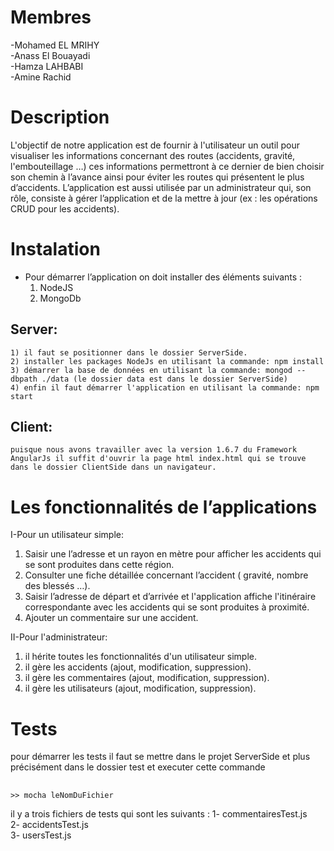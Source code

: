 # Membres
  -Mohamed EL MRIHY   
  -Anass El Bouayadi   
  -Hamza LAHBABI   
  -Amine Rachid   

# Description
L'objectif de notre application est de fournir à l'utilisateur un outil pour visualiser les informations concernant des routes (accidents, gravité, l'embouteillage …) ces informations permettront à ce dernier de bien choisir son chemin à l’avance ainsi pour éviter les routes qui présentent le plus d’accidents. L’application est aussi utilisée par un administrateur qui, son rôle, consiste à gérer l’application et de la mettre à jour (ex : les opérations CRUD pour les accidents).

# Instalation
  - Pour démarrer l’application on doit installer des éléments suivants :
    1) NodeJS
    2) MongoDb
    
  ## Server:
    1) il faut se positionner dans le dossier ServerSide.
    2) installer les packages NodeJs en utilisant la commande: npm install
    3) démarrer la base de données en utilisant la commande: mongod --dbpath ./data (le dossier data est dans le dossier ServerSide)
    4) enfin il faut démarrer l'application en utilisant la commande: npm start
  ## Client:
    puisque nous avons travailler avec la version 1.6.7 du Framework AngularJs il suffit d'ouvrir la page html index.html qui se trouve dans le dossier ClientSide dans un navigateur. 
  
  
# Les fonctionnalités de l’applications 
I-Pour un utilisateur simple: 
  1) Saisir une l’adresse et un rayon en mètre pour afficher les accidents qui se sont produites dans cette région.
  2) Consulter une fiche détaillée concernant l’accident ( gravité, nombre des blessés …).
  3) Saisir l’adresse de départ et d’arrivée et l'application affiche l'itinéraire correspondante avec les accidents qui se sont produites à              proximité.
  4) Ajouter un commentaire sur une accident.
  
II-Pour l'administrateur:
  1) il hérite toutes les fonctionnalités d'un utilisateur simple.
  2) il gère les accidents (ajout, modification, suppression).
  3) il gère les commentaires (ajout, modification, suppression).
  4) il gère les utilisateurs (ajout, modification, suppression).

# Tests
  pour démarrer les tests il faut se mettre dans le projet ServerSide et plus précisément dans le dossier test et executer cette        commande 
  ##
    >> mocha leNomDuFichier
 
  il y a trois fichiers de tests qui sont les suivants :
    1- commentairesTest.js   
    2- accidentsTest.js   
    3- usersTest.js   
